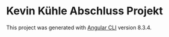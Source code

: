 # Kevin Kühle Abschluss Projekt

This project was generated with [Angular CLI](https://github.com/angular/angular-cli) version 8.3.4.
